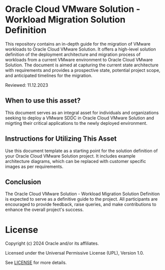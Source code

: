 # Oracle Cloud VMware Solution - Workload Migration Solution Definition

This repository contains an in-depth guide for the migration of VMware workloads to Oracle Cloud VMware Solution. It offers a high-level solution definition of the deployment architecture and migration process of workloads from a current VMware environment to Oracle Cloud VMware Solution. The document is aimed at capturing the current state architecture with requirements and provides a prospective state, potential project scope, and anticipated timelines for the migration. 

Reviewed: 11.12.2023

## When to use this asset?

This document serves as an integral asset for individuals and organizations seeking to deploy a VMware SDDC in Oracle Cloud VMware Solution and migrting their critical applications to the newly deployed environment. 

## Instructions for Utilizing This Asset

Use this document template as a starting point for the solution definition of your Oracle Cloud VMware Solution project. It includes example architecture diagrams, which can be replaced with customer specific images as per requirements.

## Conclusion

The Oracle Cloud VMware Solution - Workload Migration Solution Definition is expected to serve as a definitive guide to the project. All participants are encouraged to provide feedback, raise queries, and make contributions to enhance the overall project's success.

# License

Copyright (c) 2024 Oracle and/or its affiliates.

Licensed under the Universal Permissive License (UPL), Version 1.0.

See [LICENSE](https://github.com/oracle-devrel/technology-engineering/blob/main/LICENSE) for more details.

